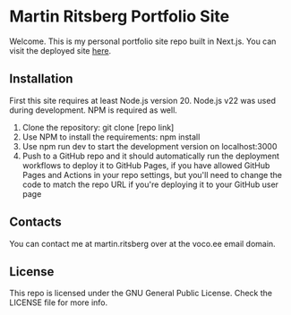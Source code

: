 # Martin Ritsberg Portfolio Site

Welcome. This is my personal portfolio site repo built in Next.js. You can visit the deployed site [here](https://martinritsvoco.github.io/).

## Installation

First this site requires at least Node.js version 20. Node.js v22 was used during development. NPM is required as well.

1. Clone the repository: git clone [repo link]
2. Use NPM to install the requirements: npm install
3. Use npm run dev to start the development version on localhost:3000
4. Push to a GitHub repo and it should automatically run the deployment workflows to deploy it to GitHub Pages, if you have allowed GitHub Pages and Actions in your repo settings, but you'll need to change the code to match the repo URL if you're deploying it to your GitHub user page

## Contacts

You can contact me at martin.ritsberg over at the voco.ee email domain.

## License

This repo is licensed under the GNU General Public License. Check the LICENSE file for more info.